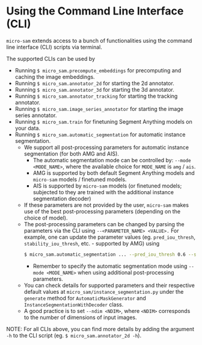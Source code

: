 # Using the Command Line Interface (CLI)

`micro-sam` extends access to a bunch of functionalities using the command line interface (CLI) scripts via terminal.

The supported CLIs can be used by
- Running `$ micro_sam.precompute_embeddings` for precomputing and caching the image embeddings.
- Running `$ micro_sam.annotator_2d` for starting the 2d annotator.
- Running `$ micro_sam.annotator_3d` for starting the 3d annotator.
- Running `$ micro_sam.annotator_tracking` for starting the tracking annotator.
- Running `$ micro_sam.image_series_annotator` for starting the image series annotator.
- Running `$ micro_sam.train` for finetuning Segment Anything models on your data.
- Running `$ micro_sam.automatic_segmentation` for automatic instance segmentation.
    - We support all post-processing parameters for automatic instance segmentation (for both AMG and AIS).
        - The automatic segmentation mode can be controlled by: `--mode <MODE_NAME>`, where the available choice for `MODE_NAME` is `amg` / `ais`.
        - AMG is supported by both default Segment Anything models and `micro-sam` models / finetuned models.
        - AIS is supported by `micro-sam` models (or finetuned models; subjected to they are trained with the additional instance segmentation decoder)
    - If these parameters are not provided by the user, `micro-sam` makes use of the best post-processing parameters (depending on the choice of model). 
    - The post-processing parameters can be changed by parsing the parameters via the CLI using `--<PARAMETER_NAME> <VALUE>.` For example, one can update the parameter values (eg. `pred_iou_thresh`, `stability_iou_thresh`, etc. - supported by AMG) using
        ```bash
        $ micro_sam.automatic_segmentation ... --pred_iou_thresh 0.6 --stability_iou_thresh 0.6 ...
        ```
        - Remember to specify the automatic segmentation mode using `--mode <MODE_NAME>` when using additional post-processing parameters.
    - You can check details for supported parameters and their respective default values at `micro_sam/instance_segmentation.py` under the `generate` method for `AutomaticMaskGenerator` and `InstanceSegmentationWithDecoder` class.
    - A good practice is to set `--ndim <NDIM>`, where `<NDIM>` corresponds to the number of dimensions of input images.

NOTE: For all CLIs above, you can find more details by adding the argument `-h` to the CLI script (eg. `$ micro_sam.annotator_2d -h`).
